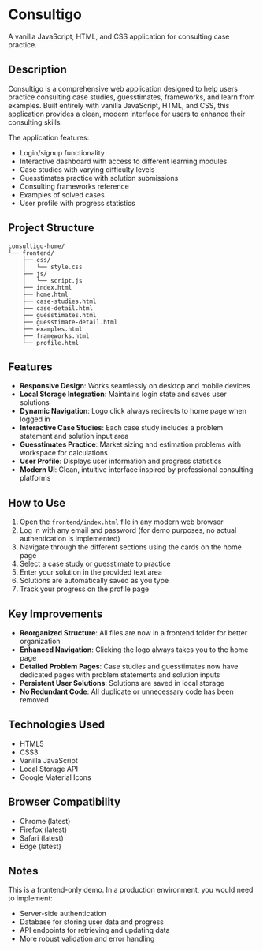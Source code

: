 # Consultigo

A vanilla JavaScript, HTML, and CSS application for consulting case practice.

## Description

Consultigo is a comprehensive web application designed to help users practice consulting case studies, guesstimates, frameworks, and learn from examples. Built entirely with vanilla JavaScript, HTML, and CSS, this application provides a clean, modern interface for users to enhance their consulting skills.

The application features:

- Login/signup functionality
- Interactive dashboard with access to different learning modules
- Case studies with varying difficulty levels
- Guesstimates practice with solution submissions
- Consulting frameworks reference
- Examples of solved cases
- User profile with progress statistics

## Project Structure

```
consultigo-home/
└── frontend/
    ├── css/
    │   └── style.css
    ├── js/
    │   └── script.js
    ├── index.html
    ├── home.html
    ├── case-studies.html
    ├── case-detail.html
    ├── guesstimates.html
    ├── guesstimate-detail.html
    ├── examples.html
    ├── frameworks.html
    └── profile.html
```

## Features

- **Responsive Design**: Works seamlessly on desktop and mobile devices
- **Local Storage Integration**: Maintains login state and saves user solutions
- **Dynamic Navigation**: Logo click always redirects to home page when logged in
- **Interactive Case Studies**: Each case study includes a problem statement and solution input area
- **Guesstimates Practice**: Market sizing and estimation problems with workspace for calculations
- **User Profile**: Displays user information and progress statistics
- **Modern UI**: Clean, intuitive interface inspired by professional consulting platforms

## How to Use

1. Open the `frontend/index.html` file in any modern web browser
2. Log in with any email and password (for demo purposes, no actual authentication is implemented)
3. Navigate through the different sections using the cards on the home page
4. Select a case study or guesstimate to practice
5. Enter your solution in the provided text area
6. Solutions are automatically saved as you type
7. Track your progress on the profile page

## Key Improvements

- **Reorganized Structure**: All files are now in a frontend folder for better organization
- **Enhanced Navigation**: Clicking the logo always takes you to the home page
- **Detailed Problem Pages**: Case studies and guesstimates now have dedicated pages with problem statements and solution inputs
- **Persistent User Solutions**: Solutions are saved in local storage
- **No Redundant Code**: All duplicate or unnecessary code has been removed

## Technologies Used

- HTML5
- CSS3
- Vanilla JavaScript
- Local Storage API
- Google Material Icons

## Browser Compatibility

- Chrome (latest)
- Firefox (latest)
- Safari (latest)
- Edge (latest)

## Notes

This is a frontend-only demo. In a production environment, you would need to implement:
- Server-side authentication
- Database for storing user data and progress
- API endpoints for retrieving and updating data
- More robust validation and error handling 